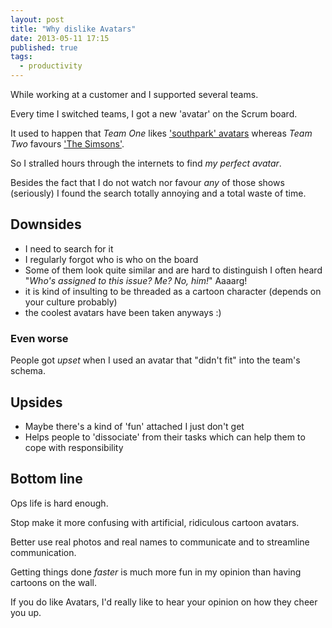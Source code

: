 ```yaml
---
layout: post
title: "Why dislike Avatars"
date: 2013-05-11 17:15
published: true
tags:
  - productivity
---
```


While working at a customer and I supported several teams.

Every time I switched teams, I got a new 'avatar' on the Scrum board.

It used to happen that *Team One* likes ['southpark' avatars](http://en.wikipedia.org/wiki/List_of_South_Park_characters) whereas *Team Two* favours ['The Simsons'](http://en.wikipedia.org/wiki/List_of_The_Simpsons_characters).

So I stralled hours through the internets to find _my perfect avatar_.

Besides the fact that I do not watch nor favour _any_ of those shows (seriously) I found the search totally annoying and a total waste of time.


## Downsides

- I need to search for it
- I regularly forgot who is who on the board
- Some of them look quite similar and are hard to distinguish
  I often heard "_Who's assigned to this issue? Me? No, him!_" Aaaarg!
- it is kind of insulting to be threaded as a cartoon character (depends on your culture probably)
- the coolest avatars have been taken anyways :)

### Even worse

People got _upset_ when I used an avatar that "didn't fit" into the team's schema.


## Upsides

- Maybe there's a kind of 'fun' attached I just don't get
- Helps people to 'dissociate' from their tasks which can help them to cope with responsibility


## Bottom line

Ops life is hard enough.

Stop make it more confusing with artificial, ridiculous cartoon avatars.

Better use real photos and real names to communicate and to streamline communication.

Getting things done _faster_ is much more fun in my opinion than having cartoons on the wall.


If you do like Avatars, I'd really like to hear your opinion on how they cheer you up.
